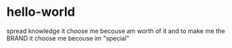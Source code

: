# hello-world
spread knowledge
it choose me becouse am worth of it and to make me the BRAND 
it choose me becouse im "special"
